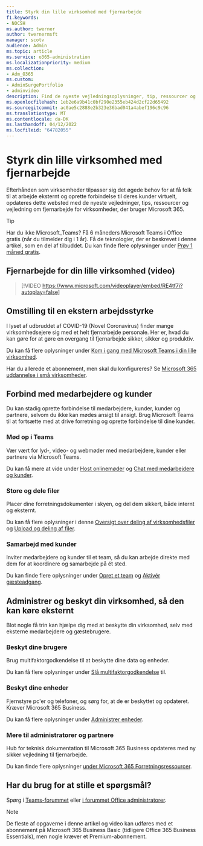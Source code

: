 ```yaml
---
title: Styrk din lille virksomhed med fjernarbejde
f1.keywords:
- NOCSH
ms.author: twerner
author: twernermsft
manager: scotv
audience: Admin
ms.topic: article
ms.service: o365-administration
ms.localizationpriority: medium
ms.collection:
- Adm_O365
ms.custom:
- AdminSurgePortfolio
- adminvideo
description: Find de nyeste vejledningsoplysninger, tip, ressourcer og vejledning til fjernarbejde for virksomheder, der bruger Microsoft 365.
ms.openlocfilehash: 1eb2e6a9b41c0bf290e2355eb424d2cf22d65492
ms.sourcegitcommit: ac0ae5c2888e2b323e36bad041a4abef196c9c96
ms.translationtype: MT
ms.contentlocale: da-DK
ms.lasthandoff: 04/12/2022
ms.locfileid: "64782055"
---
```

# <a name="empower-your-small-business-with-remote-work"></a>Styrk din lille virksomhed med fjernarbejde

Efterhånden som virksomheder tilpasser sig det øgede behov for at få folk til at arbejde eksternt og oprette forbindelse til deres kunder virtuelt, opdateres dette websted med de nyeste vejledninger, tips, ressourcer og vejledning om fjernarbejde for virksomheder, der bruger Microsoft 365.

> [!TIP]
> Har du ikke Microsoft_Teams? Få 6 måneders Microsoft Teams i Office gratis (når du tilmelder dig i 1 år). Få de teknologier, der er beskrevet i denne artikel, som en del af tilbuddet. Du kan finde flere oplysninger under [Prøv 1 måned gratis](https://aka.ms/SMBTeamsOffer).

## <a name="remote-work-for-your-small-business-video"></a>Fjernarbejde for din lille virksomhed (video)

> [!VIDEO https://www.microsoft.com/videoplayer/embed/RE4tf7i?autoplay=false]

## <a name="transitioning-to-a-remote-workforce"></a>Omstilling til en ekstern arbejdsstyrke

I lyset af udbruddet af COVID-19 (Novel Coronavirus) finder mange virksomhedsejere sig med et helt fjernarbejde personale. Her er, hvad du kan gøre for at gøre en overgang til fjernarbejde sikker, sikker og produktiv.

Du kan få flere oplysninger under [Kom i gang med Microsoft Teams i din lille virksomhed](https://support.microsoft.com/office/6723dc43-dbc0-46e6-af49-8a2d1c5cb937).

Har du allerede et abonnement, men skal du konfigureres? Se [Microsoft 365 uddannelse i små virksomheder](../../business-video/index.yml).

## <a name="connect-with-employees-and-customers"></a>Forbind med medarbejdere og kunder

Du kan stadig oprette forbindelse til medarbejdere, kunder, kunder og partnere, selvom du ikke kan mødes ansigt til ansigt. Brug Microsoft Teams til at fortsætte med at drive forretning og oprette forbindelse til dine kunder.

### <a name="meet-up-in-teams"></a>Mød op i Teams

Vær vært for lyd-, video- og webmøder med medarbejdere, kunder eller partnere via Microsoft Teams.

Du kan få mere at vide under [Host onlinemøder](https://support.microsoft.com/office/65748808-a403-462c-a6e1-b169e5bc6c92) og [Chat med medarbejdere og kunder](https://support.microsoft.com/office/65748808-a403-462c-a6e1-b169e5bc6c92).

### <a name="store-and-share-files"></a>Store og dele filer

Placer dine forretningsdokumenter i skyen, og del dem sikkert, både internt og eksternt.

Du kan få flere oplysninger i denne [Oversigt over deling af virksomhedsfiler](../../business-video/overview-file-sharing.md) og [Upload og deling af filer](https://support.microsoft.com/office/upload-and-share-files-57b669db-678e-424e-b0a0-15d19215cb12).

### <a name="collaborate-with-customers"></a>Samarbejd med kunder

Inviter medarbejdere og kunder til et team, så du kan arbejde direkte med dem for at koordinere og samarbejde på ét sted.

Du kan finde flere oplysninger under [Opret et team](https://support.microsoft.com/office/fccb4fa6-f864-4508-bdde-256e7384a14f) og [Aktivér gæsteadgang](/MicrosoftTeams/guest-access).

## <a name="manage-and-secure-your-business-to-run-remotely"></a>Administrer og beskyt din virksomhed, så den kan køre eksternt

Blot nogle få trin kan hjælpe dig med at beskytte din virksomhed, selv med eksterne medarbejdere og gæstebrugere.

### <a name="secure-your-users"></a>Beskyt dine brugere

Brug multifaktorgodkendelse til at beskytte dine data og enheder.

Du kan få flere oplysninger under [Slå multifaktorgodkendelse](../security-and-compliance/set-up-multi-factor-authentication.md) til.

### <a name="secure-your-devices"></a>Beskyt dine enheder

Fjernstyre pc'er og telefoner, og sørg for, at de er beskyttet og opdateret. Kræver Microsoft 365 Business.

Du kan få flere oplysninger under [Administrer enheder](../../business-video/secure-win-10-pro-devices.md).

### <a name="more-for-admins-and-partners"></a>Mere til administratorer og partnere

Hub for teknisk dokumentation til Microsoft 365 Business opdateres med ny sikker vejledning til fjernarbejde.

Du kan finde flere oplysninger [under Microsoft 365 Forretningsressourcer](/microsoft-365/business).

## <a name="need-to-ask-a-question"></a>Har du brug for at stille et spørgsmål?

Spørg i [Teams-forummet](https://answers.microsoft.com/msteams/forum) eller [i forummet Office administratorer](https://answers.microsoft.com).

> [!NOTE]
> De fleste af opgaverne i denne artikel og video kan udføres med et abonnement på Microsoft 365 Business Basic (tidligere Office 365 Business Essentials), men nogle kræver et Premium-abonnement.
